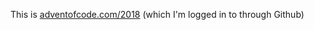 This is [adventofcode.com/2018](https://adventofcode.com/2018) (which I'm logged in to through Github)
